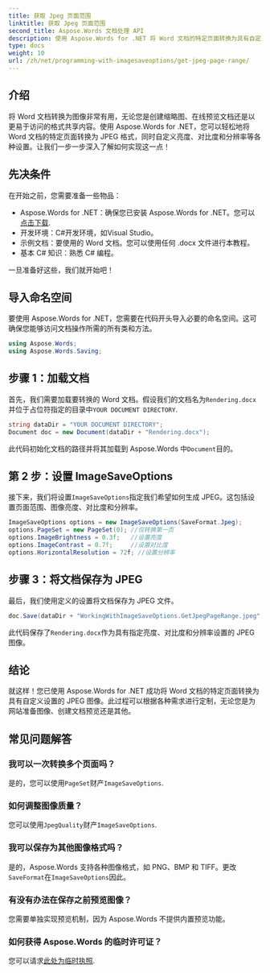 ```yaml
---
title: 获取 Jpeg 页面范围
linktitle: 获取 Jpeg 页面范围
second_title: Aspose.Words 文档处理 API
description: 使用 Aspose.Words for .NET 将 Word 文档的特定页面转换为具有自定义设置的 JPEG。了解如何逐步调整亮度、对比度和分辨率。
type: docs
weight: 10
url: /zh/net/programming-with-imagesaveoptions/get-jpeg-page-range/
---
```

## 介绍

将 Word 文档转换为图像非常有用，无论您是创建缩略图、在线预览文档还是以更易于访问的格式共享内容。使用 Aspose.Words for .NET，您可以轻松地将 Word 文档的特定页面转换为 JPEG 格式，同时自定义亮度、对比度和分辨率等各种设置。让我们一步一步深入了解如何实现这一点！

## 先决条件

在开始之前，您需要准备一些物品：

-  Aspose.Words for .NET：确保您已安装 Aspose.Words for .NET。您可以[点击下载](https://releases.aspose.com/words/net/).
- 开发环境：C#开发环境，如Visual Studio。
- 示例文档：要使用的 Word 文档。您可以使用任何 .docx 文件进行本教程。
- 基本 C# 知识：熟悉 C# 编程。

一旦准备好这些，我们就开始吧！

## 导入命名空间

要使用 Aspose.Words for .NET，您需要在代码开头导入必要的命名空间。这可确保您能够访问文档操作所需的所有类和方法。

```csharp
using Aspose.Words;
using Aspose.Words.Saving;
```

## 步骤 1：加载文档

首先，我们需要加载要转换的 Word 文档。假设我们的文档名为`Rendering.docx`并位于占位符指定的目录中`YOUR DOCUMENT DIRECTORY`.

```csharp
string dataDir = "YOUR DOCUMENT DIRECTORY";
Document doc = new Document(dataDir + "Rendering.docx");
```

此代码初始化文档的路径并将其加载到 Aspose.Words 中`Document`目的。

## 第 2 步：设置 ImageSaveOptions

接下来，我们将设置`ImageSaveOptions`指定我们希望如何生成 JPEG。这包括设置页面范围、图像亮度、对比度和分辨率。

```csharp
ImageSaveOptions options = new ImageSaveOptions(SaveFormat.Jpeg);
options.PageSet = new PageSet(0); //仅转换第一页
options.ImageBrightness = 0.3f;   //设置亮度
options.ImageContrast = 0.7f;     //设置对比度
options.HorizontalResolution = 72f; //设置分辨率
```

## 步骤 3：将文档保存为 JPEG

最后，我们使用定义的设置将文档保存为 JPEG 文件。

```csharp
doc.Save(dataDir + "WorkingWithImageSaveOptions.GetJpegPageRange.jpeg", options);
```

此代码保存了`Rendering.docx`作为具有指定亮度、对比度和分辨率设置的 JPEG 图像。

## 结论

就这样！您已使用 Aspose.Words for .NET 成功将 Word 文档的特定页面转换为具有自定义设置的 JPEG 图像。此过程可以根据各种需求进行定制，无论您是为网站准备图像、创建文档预览还是其他。

## 常见问题解答

### 我可以一次转换多个页面吗？
是的，您可以使用`PageSet`财产`ImageSaveOptions`.

### 如何调整图像质量？
您可以使用`JpegQuality`财产`ImageSaveOptions`.

### 我可以保存为其他图像格式吗？
是的，Aspose.Words 支持各种图像格式，如 PNG、BMP 和 TIFF。更改`SaveFormat`在`ImageSaveOptions`因此。

### 有没有办法在保存之前预览图像？
您需要单独实现预览机制，因为 Aspose.Words 不提供内置预览功能。

### 如何获得 Aspose.Words 的临时许可证？
您可以请求[此处为临时执照](https://purchase.aspose.com/temporary-license/).